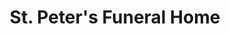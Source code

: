 ---
title: "St. Peter's Funeral Home"
url: /tacloban/st-peters-funeral-home/
shop: funeral directors
---